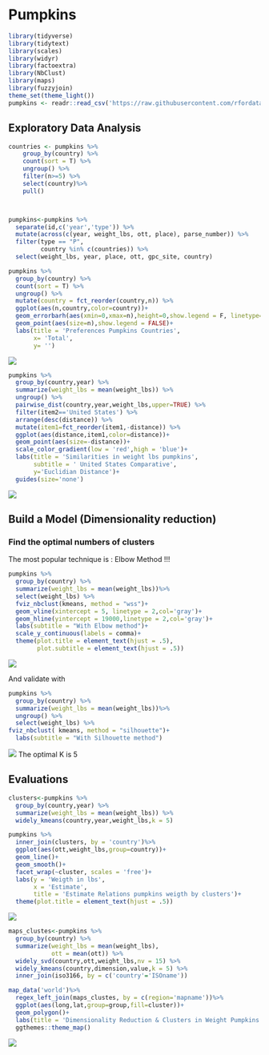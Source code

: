Pumpkins
================

``` r
library(tidyverse)
library(tidytext)
library(scales)
library(widyr)
library(factoextra)
library(NbClust)
library(maps)
library(fuzzyjoin)
theme_set(theme_light())
pumpkins <- readr::read_csv('https://raw.githubusercontent.com/rfordatascience/tidytuesday/master/data/2021/2021-10-19/pumpkins.csv')
```

## Exploratory Data Analysis

``` r
countries <- pumpkins %>%
    group_by(country) %>%
    count(sort = T) %>%
    ungroup() %>%
    filter(n>=5) %>%
    select(country)%>%
    pull()



pumpkins<-pumpkins %>%
  separate(id,c('year','type')) %>%
  mutate(across(c(year, weight_lbs, ott, place), parse_number)) %>%
  filter(type == "P",
         country %in% c(countries)) %>%
  select(weight_lbs, year, place, ott, gpc_site, country)

pumpkins %>%
  group_by(country) %>%
  count(sort = T) %>%
  ungroup() %>%
  mutate(country = fct_reorder(country,n)) %>%
  ggplot(aes(n,country,color=country))+
  geom_errorbarh(aes(xmin=0,xmax=n),height=0,show.legend = F, linetype='dashed')+
  geom_point(aes(size=n),show.legend = FALSE)+
  labs(title = 'Preferences Pumpkins Countries',
       x= 'Total',
       y= '')
```

![](pumpkins_files/figure-gfm/unnamed-chunk-2-1.png)<!-- -->

``` r
pumpkins %>%
  group_by(country,year) %>%
  summarize(weight_lbs = mean(weight_lbs)) %>%
  ungroup() %>%
  pairwise_dist(country,year,weight_lbs,upper=TRUE) %>%
  filter(item2=='United States') %>%
  arrange(desc(distance)) %>%
  mutate(item1=fct_reorder(item1,-distance)) %>%
  ggplot(aes(distance,item1,color=distance))+
  geom_point(aes(size=-distance))+
  scale_color_gradient(low = 'red',high = 'blue')+
  labs(title = 'Similarities in weight lbs pumpkins',
       subtitle = ' United States Comparative',
       y='Euclidian Distance')+
  guides(size='none')
```

![](pumpkins_files/figure-gfm/unnamed-chunk-3-1.png)<!-- -->

## Build a Model (Dimensionality reduction)

### Find the optimal numbers of clusters

The most popular technique is : Elbow Method !!!

``` r
pumpkins %>%
  group_by(country) %>%
  summarize(weight_lbs = mean(weight_lbs))%>%
  select(weight_lbs) %>%
  fviz_nbclust(kmeans, method = "wss")+
  geom_vline(xintercept = 5, linetype = 2,col='gray')+
  geom_hline(yintercept = 19000,linetype = 2,col='gray')+
  labs(subtitle = "With Elbow method")+
  scale_y_continuous(labels = comma)+
  theme(plot.title = element_text(hjust = .5),
        plot.subtitle = element_text(hjust = .5))
```

![](pumpkins_files/figure-gfm/unnamed-chunk-4-1.png)<!-- -->

And validate with

``` r
pumpkins %>%
  group_by(country) %>%
  summarize(weight_lbs = mean(weight_lbs))%>%
  ungroup() %>%
  select(weight_lbs) %>%
fviz_nbclust( kmeans, method = "silhouette")+
  labs(subtitle = "With Silhouette method")
```

![](pumpkins_files/figure-gfm/unnamed-chunk-5-1.png)<!-- --> The optimal
K is 5

## Evaluations

``` r
clusters<-pumpkins %>%
  group_by(country,year) %>%
  summarize(weight_lbs = mean(weight_lbs)) %>%
  widely_kmeans(country,year,weight_lbs,k = 5)

pumpkins %>%
  inner_join(clusters, by = 'country')%>%
  ggplot(aes(ott,weight_lbs,group=country))+
  geom_line()+
  geom_smooth()+
  facet_wrap(~cluster, scales = 'free')+
  labs(y = 'Weigth in lbs',
       x = 'Estimate',
       title = 'Estimate Relations pumpkins weigth by clusters')+
  theme(plot.title = element_text(hjust = .5))
```

![](pumpkins_files/figure-gfm/unnamed-chunk-6-1.png)<!-- -->

``` r
maps_clustes<-pumpkins %>%
  group_by(country) %>%
  summarize(weight_lbs = mean(weight_lbs),
            ott = mean(ott)) %>%
  widely_svd(country,ott,weight_lbs,nv = 15) %>%
  widely_kmeans(country,dimension,value,k = 5) %>%
  inner_join(iso3166, by = c('country'='ISOname'))

map_data('world')%>%
  regex_left_join(maps_clustes, by = c(region='mapname'))%>%
  ggplot(aes(long,lat,group=group,fill=cluster))+
  geom_polygon()+
  labs(title = 'Dimensionality Reduction & Clusters in Weight Pumpkins relations')+
  ggthemes::theme_map()
```

![](pumpkins_files/figure-gfm/unnamed-chunk-7-1.png)<!-- -->

